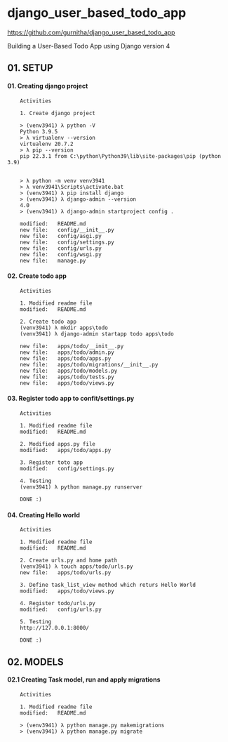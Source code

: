 # django_user_based_todo_app
https://github.com/gurnitha/django_user_based_todo_app

Building a User-Based Todo App using Django version 4


## 01. SETUP


#### 01. Creating django project 

        Activities

        1. Create django project

        > (venv3941) λ python -V
        Python 3.9.5
        > λ virtualenv --version
        virtualenv 20.7.2 
        > λ pip --version
        pip 22.3.1 from C:\python\Python39\lib\site-packages\pip (python 3.9)


        > λ python -m venv venv3941
        > λ venv3941\Scripts\activate.bat
        > (venv3941) λ pip install django
        > (venv3941) λ django-admin --version
        4.0
        > (venv3941) λ django-admin startproject config .

        modified:   README.md
        new file:   config/__init__.py
        new file:   config/asgi.py
        new file:   config/settings.py
        new file:   config/urls.py
        new file:   config/wsgi.py
        new file:   manage.py


#### 02. Create todo app

        Activities

        1. Modified readme file
        modified:   README.md

        2. Create todo app
        (venv3941) λ mkdir apps\todo
        (venv3941) λ django-admin startapp todo apps\todo

        new file:   apps/todo/__init__.py
        new file:   apps/todo/admin.py
        new file:   apps/todo/apps.py
        new file:   apps/todo/migrations/__init__.py
        new file:   apps/todo/models.py
        new file:   apps/todo/tests.py
        new file:   apps/todo/views.py


#### 03. Register todo app to confit/settings.py

        Activities

        1. Modified readme file
        modified:   README.md

        2. Modified apps.py file
        modified:   apps/todo/apps.py

        3. Register toto app
        modified:   config/settings.py

        4. Testing
        (venv3941) λ python manage.py runserver

        DONE :)


#### 04. Creating Hello world 

        Activities

        1. Modified readme file
        modified:   README.md

        2. Create urls.py and home path
        (venv3941) λ touch apps/todo/urls.py
        new file:   apps/todo/urls.py

        3. Define task_list_view method which returs Hello World
        modified:   apps/todo/views.py

        4. Register todo/urls.py
        modified:   config/urls.py

        5. Testing
        http://127.0.0.1:8000/

        DONE :)


## 02. MODELS


#### 02.1 Creating Task model, run and apply migrations

        Activities

        1. Modified readme file
        modified:   README.md

        > (venv3941) λ python manage.py makemigrations
        > (venv3941) λ python manage.py migrate